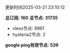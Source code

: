 更新时间2025-03-21 23:10:12

**总订阅: 160**
**总节点: 31735**
- vless节点: 9961
- hysteria2节点: 2

**google ping有效节点: 539**
